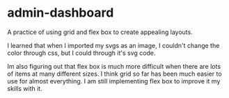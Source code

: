 # admin-dashboard
A practice of using grid and flex box to create appealing layouts.

I learned that when I imported my svgs as an image, I couldn't change the color through css, but I could through it's svg code.

Im also figuring out that flex box is much more difficult when there are lots of items at many different sizes. I think grid so far has been much easier to use for almost everything. I am still implementing flex box to improve it my skills with it.